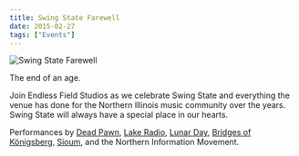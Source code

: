 ```yaml
---
title: Swing State Farewell
date: 2015-02-27
tags: ["Events"]
---
```


![Swing State Farewell](/images/2015-02-27.jpg)

The end of an age.

Join Endless Field Studios as we celebrate Swing State and everything the venue has done for the Northern Illinois music community over the years. Swing State will always have a special place in our hearts.

Performances by [Dead Pawn](https://deadpawn.bandcamp.com/), [Lake Radio](https://lakeradio.bandcamp.com), [Lunar Day](https://lunarday.bandcamp.com), [Bridges of Königsberg](https://bridgesofkonigsberg.com), [Sioum](https://sioum.com), and the Northern Information Movement.
